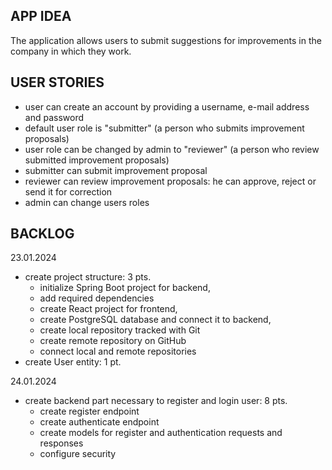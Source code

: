 ## APP IDEA
The application allows users to submit suggestions for improvements in the company in which they work.

## USER STORIES
- user can create an account by providing a username, e-mail address and password
- default user role is "submitter" (a person who submits improvement proposals)
- user role can be changed by admin to "reviewer" (a person who review submitted improvement proposals)
- submitter can submit improvement proposal
- reviewer can review improvement proposals: he can approve, reject or send it for correction
- admin can change users roles

## BACKLOG

23.01.2024
- create project structure: 3 pts.
  - initialize Spring Boot project for backend,
  - add required dependencies
  - create React project for frontend, 
  - create PostgreSQL database and connect it to backend,
  - create local repository tracked with Git
  - create remote repository on GitHub
  - connect local and remote repositories
- create User entity: 1 pt.

24.01.2024
- create backend part necessary to register and login user: 8 pts.
  - create register endpoint
  - create authenticate endpoint
  - create models for register and authentication requests and responses
  - configure security